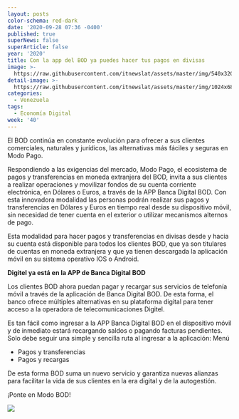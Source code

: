 ```yaml
---
layout: posts
color-schema: red-dark
date: '2020-09-28 07:36 -0400'
published: true
superNews: false
superArticle: false
year: '2020'
title: Con la app del BOD ya puedes hacer tus pagos en divisas
image: >-
  https://raw.githubusercontent.com/itnewslat/assets/master/img/540x320/Sede-BOD-p.jpg
detail-image: >-
  https://raw.githubusercontent.com/itnewslat/assets/master/img/1024x680/Sede-BOD-g.jpg
categories:
  - Venezuela
tags:
  - Economía Digital
week: '40'
---
```

El BOD continúa en constante evolución para ofrecer a sus clientes comerciales, naturales y jurídicos, las alternativas más fáciles y seguras en Modo Pago. 

Respondiendo a las exigencias del mercado, Modo Pago, el ecosistema de pagos y transferencias en moneda extranjera del BOD, invita a sus clientes a realizar  operaciones y movilizar fondos de su cuenta corriente electrónica, en Dólares o Euros, a través de la APP Banca Digital BOD. Con esta innovadora modalidad las personas podrán realizar sus pagos y transferencias en Dólares y Euros en tiempo real desde su dispositivo móvil, sin necesidad de tener cuenta en el exterior o utilizar mecanismos alternos de pago.

Esta modalidad para hacer pagos y transferencias en divisas desde y hacia su cuenta está disponible para todos los clientes BOD, que ya son titulares de cuentas en moneda extranjera y que ya tienen descargada la aplicación móvil en su sistema operativo IOS o Android.

**Digitel ya está en la APP de Banca Digital BOD**

Los clientes BOD ahora puedan pagar y recargar sus servicios de telefonía móvil a través de la aplicación de Banca Digital BOD. De esta forma, el banco ofrece múltiples alternativas en su plataforma digital para tener acceso a la operadora de telecomunicaciones Digitel.
 
Es tan fácil como ingresar a la APP Banca Digital BOD en el dispositivo móvil y de inmediato estará recargando saldos o pagando facturas pendientes. Solo debe seguir una simple y sencilla ruta al ingresar a la aplicación:
Menú 

- Pagos y transferencias
- Pagos y recargas

De esta forma BOD suma un nuevo servicio y garantiza nuevas alianzas para facilitar la vida de sus clientes en la era digital y de la autogestión. 

¡Ponte en Modo BOD!

<img src="https://tracker.metricool.com/c3po.jpg?hash=56f88a41e39ab42c063cc51676587a04"/>